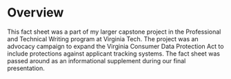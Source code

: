 # Overview

This fact sheet was a part of my larger capstone project in the Professional and Technical Writing program at Virginia Tech. The project was an advocacy campaign to expand the Virginia Consumer Data Protection Act to include protections against applicant tracking systems. The fact sheet was passed around as an informational supplement during our final presentation.
